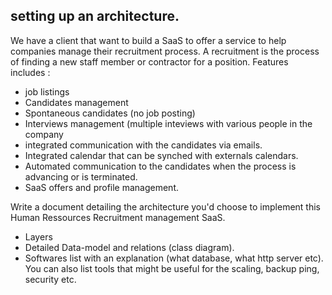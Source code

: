 ## setting up an architecture.

We have a client that want to build a SaaS to offer a service to help companies manage their recruitment process. A recruitment is the process of finding a new staff member or contractor for a position. Features includes :

- job listings
- Candidates management
- Spontaneous candidates (no job posting)
- Interviews management (multiple inteviews with various people in the company
- integrated communication with the candidates via emails.
- Integrated calendar that can be synched with externals calendars.
- Automated communication to the candidates when the process is advancing or is terminated.
- SaaS offers and profile management.


Write a document detailing the architecture you'd choose to implement this Human Ressources Recruitment management SaaS.
- Layers
- Detailed Data-model and relations (class diagram).
- Softwares list with an explanation (what database, what http server etc). You can also list tools that might be useful for the scaling, backup ping, security etc.
